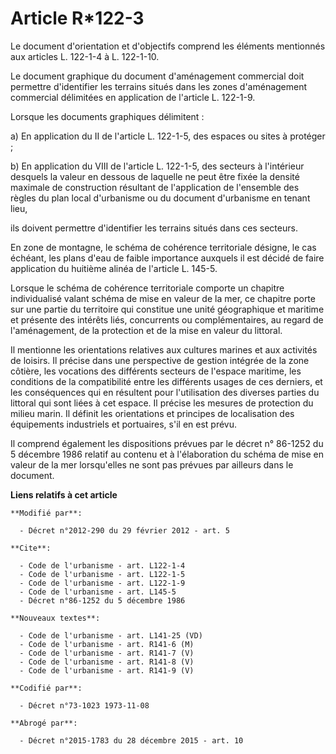 # Article R*122-3

Le document d'orientation et d'objectifs comprend les éléments mentionnés aux articles L. 122-1-4 à L. 122-1-10. 

Le document graphique du document d'aménagement commercial doit permettre d'identifier les terrains situés dans les zones
d'aménagement commercial délimitées en application de l'article L. 122-1-9. 

Lorsque les documents graphiques délimitent : 

a) En application du II de l'article L. 122-1-5, des espaces ou sites à protéger ; 

b) En application du VIII de l'article L. 122-1-5, des secteurs à l'intérieur desquels la valeur en dessous de laquelle ne
peut être fixée la densité maximale de construction résultant de l'application de l'ensemble des règles du plan local
d'urbanisme ou du document d'urbanisme en tenant lieu, 

ils doivent permettre d'identifier les terrains situés dans ces secteurs. 

En zone de montagne, le schéma de cohérence territoriale désigne, le cas échéant, les plans d'eau de faible importance
auxquels il est décidé de faire application du huitième alinéa de l'article L. 145-5. 

Lorsque le schéma de cohérence territoriale comporte un chapitre individualisé valant schéma de mise en valeur de la mer, ce
chapitre porte sur une partie du territoire qui constitue une unité géographique et maritime et présente des intérêts liés,
concurrents ou complémentaires, au regard de l'aménagement, de la protection et de la mise en valeur du littoral. 

Il mentionne les orientations relatives aux cultures marines et aux activités de loisirs. Il précise dans une perspective de
gestion intégrée de la zone côtière, les vocations des différents secteurs de l'espace maritime, les conditions de la
compatibilité entre les différents usages de ces derniers, et les conséquences qui en résultent pour l'utilisation des
diverses parties du littoral qui sont liées à cet espace. Il précise les mesures de protection du milieu marin. Il définit
les orientations et principes de localisation des équipements industriels et portuaires, s'il en est prévu. 

Il comprend également les dispositions prévues par le décret n° 86-1252 du 5 décembre 1986 relatif au contenu et à
l'élaboration du schéma de mise en valeur de la mer lorsqu'elles ne sont pas prévues par ailleurs dans le document.

**Liens relatifs à cet article**

	**Modifié par**:

	  - Décret n°2012-290 du 29 février 2012 - art. 5

	**Cite**:

	  - Code de l'urbanisme - art. L122-1-4
	  - Code de l'urbanisme - art. L122-1-5
	  - Code de l'urbanisme - art. L122-1-9
	  - Code de l'urbanisme - art. L145-5
	  - Décret n°86-1252 du 5 décembre 1986

	**Nouveaux textes**:

	  - Code de l'urbanisme - art. L141-25 (VD)
	  - Code de l'urbanisme - art. R141-6 (M)
	  - Code de l'urbanisme - art. R141-7 (V)
	  - Code de l'urbanisme - art. R141-8 (V)
	  - Code de l'urbanisme - art. R141-9 (V)

	**Codifié par**:

	  - Décret n°73-1023 1973-11-08

	**Abrogé par**:

	  - Décret n°2015-1783 du 28 décembre 2015 - art. 10
